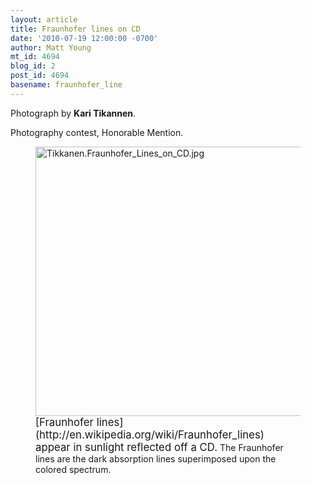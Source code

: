 ```yaml
---
layout: article
title: Fraunhofer lines on CD
date: '2010-07-19 12:00:00 -0700'
author: Matt Young
mt_id: 4694
blog_id: 2
post_id: 4694
basename: fraunhofer_line
---
```

Photograph by **Kari Tikannen**.

Photography contest, Honorable Mention.


<figure>
<img src="/PT/uploads/2010/Tikkanen.Fraunhofer_Lines_on_CD.jpg" alt="Tikkanen.Fraunhofer_Lines_on_CD.jpg" width="600" height="431" />
<figcaption markdown="span">
<big>[Fraunhofer lines](http://en.wikipedia.org/wiki/Fraunhofer_lines) appear in sunlight reflected off a CD.</big> The Fraunhofer lines are the dark absorption lines superimposed upon the colored spectrum.

</figcaption>
</figure>
